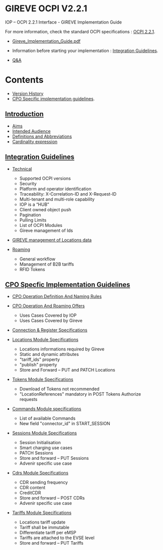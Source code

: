 # GIREVE OCPI V2.2.1
IOP – OCPI 2.2.1 Interface - GIREVE Implementation Guide

For more information, check the standard OCPI specifications : [OCPI 2.2.1](https://github.com/ocpi/ocpi/tree/release-2.2.1-bugfixes?tab=readme-ov-file).

- [Gireve_Implementation_Guide.pdf](https://)

- Information before starting your implementation : [Integration Guidelines](integration_guidelines.md).
- [Q&A](q&a.md)

# Contents
- [Version History](version_history.md)
- [CPO Specific implementation guidelines](cpo_edits.md).

## [Introduction](introduction.md)
*  [Aims](introduction.md#aims)
*  [Intended Audience](introduction.md#intended-audience)
*  [Definitions and Abbreviations](introduction.md#definitions-and-abbreviations)
*  [Cardinality expression](introduction.md#cardinality-expression)
  
## [Integration Guidelines](integration_guidelines.md)
* [Technical](integration_guidelines.md#technical)
  - Supported OCPI versions
  - Security
  - Platform and operator identification
  - Traceability: X-Correlation-ID and X-Request-ID
  - Multi-tenant and multi-role capability
  - IOP is a “HUB”
  - Client owned object push
  - Pagination
  - Pulling Limits
  - List of OCPI Modules
  - Gireve management of Ids
    
* [GIREVE management of Locations data](integration_guidelines.md#gireve-management-of-locations-data)
* [Roaming](integration_guidelines.md#roaming)
  - General workflow
  - Management of B2B tariffs
  - RFID Tokens

## [CPO Specfic Implementation Guidelines](cpo_edits.md)
* [CPO Operation Definition And Naming Rules](definiton_roaming_uses_cases.md/#cpo-operation-definition-and-naming-rules)
* [CPO Operation And Roaming Offers](definiton_roaming_uses_cases.md/#cpo-operation-and-roaming-offers)
  - Uses Cases Covered by IOP
  - Uses Cases Covered by Gireve  
* [Connection & Register Specifications](cpo_registration.md)

* [Locations Module Specifications](cpo_locations.md)
  - Locations informations required by Gireve
  - Static and dynamic attributes
  - "tariff_ids" property
  - "publish" property
  - Store and Forward – PUT and PATCH Locations
  
* [Tokens Module Specifications](cpo_tokens.md)
  - Download of Tokens not recommended
  - "LocationReferences" mandatory in POST Tokens Authorize requests
    
* [Commands Module specifications](cpo_commands.md)
  - List of available Commands
  - New field "connector_id" in START_SESSION
    
* [Sessions Module Specifications](cpo_sessions.md)
  - Session Initialisation
  - Smart charging use cases
  - PATCH Sessions
  - Store and forward – PUT Sessions
  - Advenir specific use case
    
* [Cdrs Module Specifications](cpo_cdrs.md)
  - CDR sending frequency
  - CDR content
  - CreditCDR
  - Store and forward – POST CDRs
  - Advenir specific use case
    
* [Tariffs Module Specifications](cpo_tariffs.md)
  - Locations tariff update
  - Tariff shall be immutable
  - Differentiate tariff per eMSP
  - Tariffs are attached to the EVSE level
  - Store and forward – PUT Tariffs


